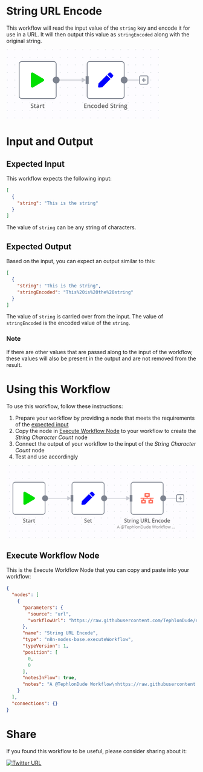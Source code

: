 # String URL Encode
This workflow will read the input value of the `string` key and encode it for use in a URL. It will then output this value as `stringEncoded` along with the original string.

![Workflow](img/workflow.png)

# Input and Output

## Expected Input
This workflow expects the following input:
``` JSON
[
  {
    "string": "This is the string"
  }
]
```
The value of `string` can be any string of characters.

## Expected Output
Based on the input, you can expect an output similar to this:
``` JSON
[
  {
    "string": "This is the string",
    "stringEncoded": "This%20is%20the%20string"
  }
]
```
The value of `string` is carried over from the input. The value of `stringEncoded` is the encoded value of the `string`.

### Note
If there are other values that are passed along to the input of the workflow, these values will also be present in the output and are not removed from the result.

# Using this Workflow
To use this workflow, follow these instructions:
1. Prepare your workflow by providing a node that meets the requirements of the [expected input](#expected-input)
2. Copy the node in [Execute Workflow Node](#execute-workflows-node) to your workflow to create the *String Character Count* node
3. Connect the output of your workflow to the input of the *String Character Count* node
4. Test and use accordingly

![Example Workflow](img/example.png)

## Execute Workflow Node
This is the Execute Workflow Node that you can copy and paste into your workflow:
``` JSON
{
  "nodes": [
    {
      "parameters": {
        "source": "url",
        "workflowUrl": "https://raw.githubusercontent.com/TephlonDude/n8n-hosted-workflows/main/workflows/String%20URL%20Encode/String_URL_Encode.json"
      },
      "name": "String URL Encode",
      "type": "n8n-nodes-base.executeWorkflow",
      "typeVersion": 1,
      "position": [
        0,
        0
      ],
      "notesInFlow": true,
      "notes": "A @TephlonDude Workflow\nhttps://raw.githubusercontent.com/TephlonDude/n8n-hosted-workflows/main/workflows/String%20URL%20Encode/String_URL_Encode.json\n\nExpected Input:\n[\n  {\n    \"string\": \"This is the string\"\n  }\n]\nThe value of string can be any string of characters.\n\nExpected Output:\n[\n  {\n    \"string\": \"This is the string\",\n    \"stringEncoded\": \"This%20is%20the%20string\"\n  }\n]\n\nThe value of string is carried over from the input. The value of stringEncoded is the encoded value of the string.\n\n"
    }
  ],
  "connections": {}
}
```

# Share
If you found this workflow to be useful, please consider sharing about it:

[![Twitter URL](https://img.shields.io/twitter/url/https/twitter.com/TephlonDude.svg?style=for-the-badge&logo=twitter&label=Tweet%20This)](http://twitter.com/intent/tweet?text=Add%20an%20entire%20%40n8n_io%20workflow%20written%20by%20%40TephlonDude%20that%20encodes%20a%20string%20in%20URL%20format%20for%20you%20by%20adding%20a%20single%20node%20to%20your%20workflow!%20%F0%9F%A4%AF%0A%0A%23n8n%20%23automation%0A%0AHere%27s%20how%3A%0Ahttps%3A%2F%2Fgithub.com%2FTephlonDude%2Fn8n-hosted-workflows%2Ftree%2Fmain%2Fworkflows%2FString%2520URL%2520Encode)